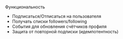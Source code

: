 Функциональность
- Подписаться/Отписаться на пользователя
- Получать списки followers/following
- События для обновления счётчиков профиля
- Защита от повторной подписки (идемпотентность)
